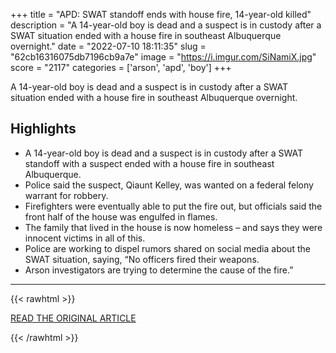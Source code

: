 +++
title = "APD: SWAT standoff ends with house fire, 14-year-old killed"
description = "A 14-year-old boy is dead and a suspect is in custody after a SWAT situation ended with a house fire in southeast Albuquerque overnight."
date = "2022-07-10 18:11:35"
slug = "62cb16316075db7196cb9a7e"
image = "https://i.imgur.com/SiNamiX.jpg"
score = "2117"
categories = ['arson', 'apd', 'boy']
+++

A 14-year-old boy is dead and a suspect is in custody after a SWAT situation ended with a house fire in southeast Albuquerque overnight.

## Highlights

- A 14-year-old boy is dead and a suspect is in custody after a SWAT standoff with a suspect ended with a house fire in southeast Albuquerque.
- Police said the suspect, Qiaunt Kelley, was wanted on a federal felony warrant for robbery.
- Firefighters were eventually able to put the fire out, but officials said the front half of the house was engulfed in flames.
- The family that lived in the house is now homeless – and says they were innocent victims in all of this.
- Police are working to dispel rumors shared on social media about the SWAT situation, saying, “No officers fired their weapons.
- Arson investigators are trying to determine the cause of the fire.”

---

{{< rawhtml >}}
  <p class="article-category">
    <a target="_blank" href="https://www.kob.com/new-mexico/apd-one-dead-one-detained-following-overnight-swat-operation/">READ THE ORIGINAL ARTICLE</a>
  </p>
{{< /rawhtml >}}
